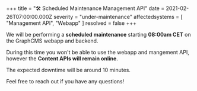 +++
title = "🛠  Scheduled Maintenance Management API"
date = 2021-02-26T07:00:00.000Z
severity = "under-maintenance"
affectedsystems = [
  "Management API",
  "Webapp"
]
resolved = false
+++

We will be performing a **scheduled maintenance** starting **08:00am CET** on the GraphCMS webapp and backend.

During this time you won't be able to use the webapp and mangement API, however the **Content APIs will remain online**.

The expected downtime will be around 10 minutes.

Feel free to reach out if you have any questions!